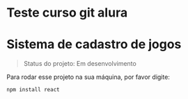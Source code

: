 # Teste curso git alura

# Sistema de cadastro de jogos

> Status do projeto: Em desenvolvimento

Para rodar esse projeto na sua máquina, por favor digite:
```
npm install react
```
